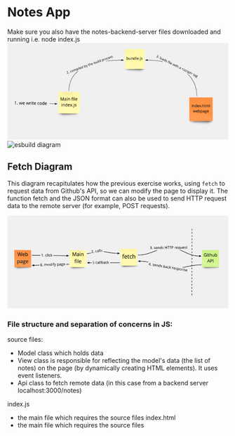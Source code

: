 # Notes App

Make sure you also have the notes-backend-server files downloaded and running i.e. node index.js
![esbuild diagram](./images/build-process-diagram.png)
![esbuild diagram](./images/esbuild-bundle-diagram.png)

## Fetch Diagram

This diagram recapitulates how the previous exercise works, using `fetch` to
request data from Github's API, so we can modify the page to display it. The function fetch and the JSON format can also be used to send HTTP request data to the remote server (for example, POST requests).

![Fetch diagram](./images/fetch-diagram.png)

### File structure and separation of concerns in JS: 
source files: 
* Model class which holds data
* View class is responsible for reflecting the model's data (the list of notes) on the page (by dynamically creating HTML elements). It uses event listeners.
* Api class to fetch remote data (in this case from a backend server localhost:3000/notes)

index.js
* the main file which requires the source files
index.html
* the main file which requires the source files
